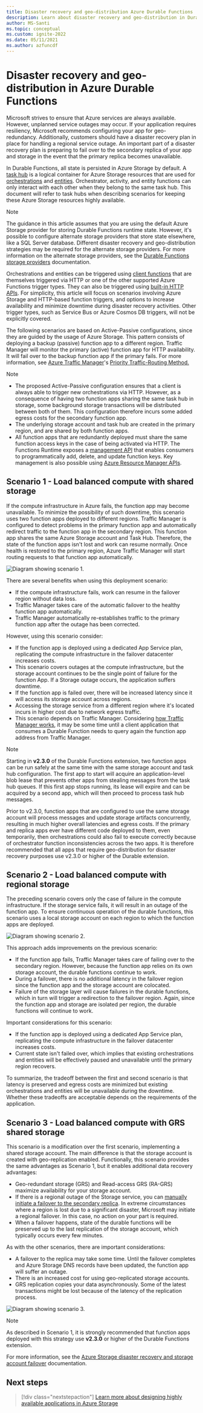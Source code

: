 ```yaml
---
title: Disaster recovery and geo-distribution Azure Durable Functions
description: Learn about disaster recovery and geo-distribution in Durable Functions.
author: MS-Santi
ms.topic: conceptual
ms.custom: ignite-2022
ms.date: 05/11/2021
ms.author: azfuncdf
---
```


# Disaster recovery and geo-distribution in Azure Durable Functions

Microsoft strives to ensure that Azure services are always available. However, unplanned service outages may occur. If your application requires resiliency, Microsoft recommends configuring your app for geo-redundancy. Additionally, customers should have a disaster recovery plan in place for handling a regional service outage. An important part of a disaster recovery plan is preparing to fail over to the secondary replica of your app and storage in the event that the primary replica becomes unavailable.

In Durable Functions, all state is persisted in Azure Storage by default. A [task hub](durable-functions-task-hubs.md) is a logical container for Azure Storage resources that are used for [orchestrations](durable-functions-types-features-overview.md#orchestrator-functions) and [entities](durable-functions-types-features-overview.md#entity-functions). Orchestrator, activity, and entity functions can only interact with each other when they belong to the same task hub. This document will refer to task hubs when describing scenarios for keeping these Azure Storage resources highly available.

> [!NOTE]
> The guidance in this article assumes that you are using the default Azure Storage provider for storing Durable Functions runtime state. However, it's possible to configure alternate storage providers that store state elsewhere, like a SQL Server database. Different disaster recovery and geo-distribution strategies may be required for the alternate storage providers. For more information on the alternate storage providers, see the [Durable Functions storage providers](durable-functions-storage-providers.md) documentation.

Orchestrations and entities can be triggered using [client functions](durable-functions-types-features-overview.md#client-functions) that are themselves triggered via HTTP or one of the other supported Azure Functions trigger types. They can also be triggered using [built-in HTTP APIs](durable-functions-http-features.md#built-in-http-apis). For simplicity, this article will focus on scenarios involving Azure Storage and HTTP-based function triggers, and options to increase availability and minimize downtime during disaster recovery activities. Other trigger types, such as Service Bus or Azure Cosmos DB triggers, will not be explicitly covered.

The following scenarios are based on Active-Passive configurations, since they are guided by the usage of Azure Storage. This pattern consists of deploying a backup (passive) function app to a different region. Traffic Manager will monitor the primary (active) function app for HTTP availability. It will fail over to the backup function app if the primary fails. For more information, see [Azure Traffic Manager](https://azure.microsoft.com/services/traffic-manager/)'s [Priority Traffic-Routing Method.](../../traffic-manager/traffic-manager-routing-methods.md#priority-traffic-routing-method)

> [!NOTE]
> - The proposed Active-Passive configuration ensures that a client is always able to trigger new orchestrations via HTTP. However, as a consequence of having two function apps sharing the same task hub in storage, some background storage transactions will be distributed between both of them. This configuration therefore incurs some added egress costs for the secondary function app.
> - The underlying storage account and task hub are created in the primary region, and are shared by both function apps.
> - All function apps that are redundantly deployed must share the same function access keys in the case of being activated via HTTP. The Functions Runtime exposes a [management API](https://github.com/Azure/azure-functions-host/wiki/Key-management-API) that enables consumers to programmatically add, delete, and update function keys. Key management is also possible using [Azure Resource Manager APIs](https://www.markheath.net/post/managing-azure-functions-keys-2).

## Scenario 1 - Load balanced compute with shared storage

If the compute infrastructure in Azure fails, the function app may become unavailable. To minimize the possibility of such downtime, this scenario uses two function apps deployed to different regions.
Traffic Manager is configured to detect problems in the primary function app and automatically redirect traffic to the function app in the secondary region. This function app shares the same Azure Storage account and Task Hub. Therefore, the state of the function apps isn't lost and work can resume normally. Once health is restored to the primary region, Azure Traffic Manager will start routing requests to that function app automatically.

![Diagram showing scenario 1.](./media/durable-functions-disaster-recovery-geo-distribution/durable-functions-geo-scenario01.png)

There are several benefits when using this deployment scenario:

- If the compute infrastructure fails, work can resume in the failover region without data loss.
- Traffic Manager takes care of the automatic failover to the healthy function app automatically.
- Traffic Manager automatically re-establishes traffic to the primary function app after the outage has been corrected.

However,  using this scenario consider:

- If the function app is deployed using a dedicated App Service plan, replicating the compute infrastructure in the failover datacenter increases costs.
- This scenario covers outages at the compute infrastructure, but the storage account continues to be the single point of failure for the function App. If a Storage outage occurs, the application suffers downtime.
- If the function app is failed over, there will be increased latency since it will access its storage account across regions.
- Accessing the storage service from a different region where it's located incurs in higher cost due to network egress traffic.
- This scenario depends on Traffic Manager. Considering [how Traffic Manager works](../../traffic-manager/traffic-manager-how-it-works.md), it may be some time until a client application that consumes a Durable Function needs to query again the function app address from Traffic Manager.

> [!NOTE]
> Starting in **v2.3.0** of the Durable Functions extension, two function apps can be run safely at the same time with the same storage account and task hub configuration. The first app to start will acquire an application-level blob lease that prevents other apps from stealing messages from the task hub queues. If this first app stops running, its lease will expire and can be acquired by a second app, which will then proceed to process task hub messages.
> 
> Prior to v2.3.0, function apps that are configured to use the same storage account will process messages and update storage artifacts concurrently, resulting in much higher overall latencies and egress costs. If the primary and replica apps ever have different code deployed to them, even temporarily, then orchestrations could also fail to execute correctly because of orchestrator function inconsistencies across the two apps. It is therefore recommended that all apps that require geo-distribution for disaster recovery purposes use v2.3.0 or higher of the Durable extension.

## Scenario 2 - Load balanced compute with regional storage

The preceding scenario covers only the case of failure in the compute infrastructure. If the storage service fails, it will result in an outage of the function app.
To ensure continuous operation of the durable functions, this scenario uses a local storage account on each region to which the function apps are deployed.

![Diagram showing scenario 2.](./media/durable-functions-disaster-recovery-geo-distribution/durable-functions-geo-scenario02.png)

This approach adds improvements on the previous scenario:

- If the function app fails, Traffic Manager takes care of failing over to the secondary region. However, because the function app relies on its own storage account, the durable functions continue to work.
- During a failover, there is no additional latency in the failover region since the function app and the storage account are colocated.
- Failure of the storage layer will cause failures in the durable functions, which in turn will trigger a redirection to the failover region. Again, since the function app and storage are isolated per region, the durable functions will continue to work.

Important considerations for this scenario:

- If the function app is deployed using a dedicated App Service plan, replicating the compute infrastructure in the failover datacenter increases costs.
- Current state isn't failed over, which implies that existing orchestrations and entities will be effectively paused and unavailable until the primary region recovers.

To summarize, the tradeoff between the first and second scenario is that latency is preserved and egress costs are minimized but existing orchestrations and entities will be unavailable during the downtime. Whether these tradeoffs are acceptable depends on the requirements of the application.

## Scenario 3 - Load balanced compute with GRS shared storage

This scenario is a modification over the first scenario, implementing a shared storage account. The main difference is that the storage account is created with geo-replication enabled.
Functionally, this scenario provides the same advantages as Scenario 1, but it enables additional data recovery advantages:

- Geo-redundant storage (GRS) and Read-access GRS (RA-GRS) maximize availability for your storage account.
- If there is a regional outage of the Storage service, you can [manually initiate a failover to the secondary replica](../../storage/common/storage-initiate-account-failover.md). In extreme circumstances where a region is lost due to a significant disaster, Microsoft may initiate a regional failover. In this case, no action on your part is required.
- When a failover happens, state of the durable functions will be preserved up to the last replication of the storage account, which typically occurs every few minutes.

As with the other scenarios, there are important considerations:

- A failover to the replica may take some time. Until the failover completes and Azure Storage DNS records have been updated, the function app will suffer an outage.
- There is an increased cost for using geo-replicated storage accounts.
- GRS replication copies your data asynchronously. Some of the latest transactions might be lost because of the latency of the replication process.

![Diagram showing scenario 3.](./media/durable-functions-disaster-recovery-geo-distribution/durable-functions-geo-scenario03.png)

> [!NOTE]
> As described in Scenario 1, it is strongly recommended that function apps deployed with this strategy use **v2.3.0** or higher of the Durable Functions extension.

For more information, see the [Azure Storage disaster recovery and storage account failover](../../storage/common/storage-disaster-recovery-guidance.md) documentation.

## Next steps

> [!div class="nextstepaction"]
> [Learn more about designing highly available applications in Azure Storage](../../storage/common/geo-redundant-design.md)
